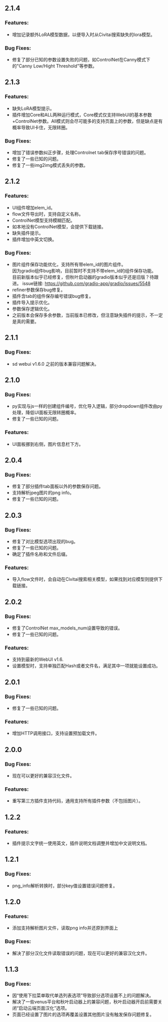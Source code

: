 ## 2.1.4

### Features:
 * 增加记录额外LoRA模型数据，以便导入时从Civitai搜索缺失的lora模型。

### Bug Fixes:
 * 修复了部分已知的参数设置失败的问题，如ControlNet在Canny模式下的"Canny Low/Hight Threshold"等参数。


## 2.1.3

### Features:
 * 缺失LoRA模型提示。
 * 插件增加Core和ALL两种运行模式，Core模式仅支持WebUI的基本参数+ControlNet参数。All模式则会尽可能多的支持页面上的参数，但是缺点是有概率导致UI卡住，无限转圈。

### Bug Fixes:
 * 增加了错误参数纠正步骤，处理Controlnet tab保存序号错误的问题。
 * 修复了一些已知的问题。
 * 修复了一些img2img模式丢失的参数。


## 2.1.2

### Features:
 * UI组件增加elem_id。
 * flow文件导出时，支持自定义名称。
 * ControlNet模型支持模糊匹配。
 * 如本地没有ControlNet模型，会提供下载链接。
 * 缺失插件提示。
 * 插件增加中英文切换。

### Bug Fixes:
 * 图片组件保存功能优化，支持所有带elem_id的图片组件。  
 因为gradio组件bug影响，目前暂时不支持不带elem_id的组件保存功能。  
 目前新版本似乎已经修复，但秋叶启动器的gradio版本似乎还是旧版？待跟进。
 issue链接: https://github.com/gradio-app/gradio/issues/5548
 * refiner参数保存bug修复。
 * 插件含tab的组件保存编号错误bug修复。
 * 插件导入提示优化。
 * 参数保存逻辑优化。
 * 之前版本会保存多余参数，当前版本已修改，但注意缺失插件的提示，不一定是真的需要。

## 2.1.1

### Bug Fixes:
 * sd webui v1.6.0 之前的版本兼容问题解决。

## 2.1.0

### Bug Fixes:
 * py实现与js一样的创建组件编号，优化导入逻辑，部分dropdown组件改由py处理，降低UI面板无限转圈概率。
 * 修复了一些已知的问题。

### Features:
 * UI面板挪到右侧，图片信息栏下方。

## 2.0.4

### Bug Fixes:
 * 修复了部分插件tab面板以外的参数保存问题。
 * 支持解析jpeg图片的png info。
 * 修复了一些已知的问题。

## 2.0.3

### Bug Fixes:
 * 修复了对比模型选项出现的bug。
 * 修复了一些已知的问题。
 * 确定了插件名称和文件后缀。

### Features:
 * 导入flow文件时，会自动在Civitai搜索相关模型，如果找到对应模型则提供下载链接。

## 2.0.2

### Bug Fixes:
 * 修复了ControlNet max_models_num设置导致的错误。
 * 修复了一些已知的问题。

### Features:
 * 支持到最新的WebUI v1.6.
 * 设置模型时，支持单独匹配Hash或者文件名，满足其中一项就能设置成功。

## 2.0.1

### Bug Fixes:
 * 修复了一些已知的问题。

### Features:
 * 增加HTTP调用接口，支持设置预加载文件。

## 2.0.0

### Bug Fixes:
 * 现在可以更好的兼容汉化文件。

### Features:
 * 重写第三方插件支持代码，通用支持所有插件参数（不包括图片）。

## 1.2.2

### Features:
 * 插件提示文字统一使用英文，插件说明文档调整并增加中文说明文档。
 
## 1.2.1

### Bug Fixes:
 * png_info解析转换时，部分key值设置错误问题修复。

## 1.2.0

### Features:
 * 添加支持解析图片文件，读取png info并还原到界面上

### Bug Fixes:
 * 解决了部分汉化文件读取错误的问题，现在可以更好的兼容汉化文件。

## 1.1.3

### Bug Fixes:
 * 因“使用下拉菜单取代单选列表选项”导致部分选项设置不上的问题解决。
 * 解决了一些venus平台和秋叶启动器上的兼容问题，秋叶启动器开启前需要关闭“启动云端页面汉化”选项。
 * 页面已经设置了图片的选项再覆盖设置其他图片没有触发保存问题修复。